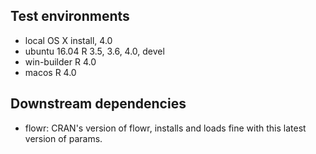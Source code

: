 ## Test environments
* local OS X install, 4.0
* ubuntu 16.04 R 3.5, 3.6, 4.0, devel
* win-builder R 4.0
* macos R 4.0


## Downstream dependencies

- flowr: CRAN's version of flowr, installs and loads fine with this latest version 
of params.

<!---notes to self:

## checklist for self
- check revdep_check()
- version in DESCRIPTION (3)
- update NEWS

# check urls:
devtools::check(manual = TRUE, remote = TRUE, incoming = TRUE)
  
# submit to cran
devtools::submit_cran()
--->

